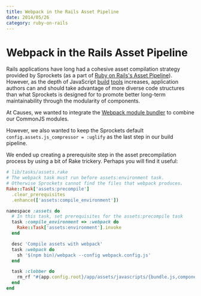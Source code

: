 ```yaml
---
title: Webpack in the Rails Asset Pipeline
date: 2014/05/26
category: ruby-on-rails
---
```


Webpack in the Rails Asset Pipeline
==========

Rails applications have long had a cohesive asset compilation strategy provided
by Sprockets (as a part of [Ruby on Rails's Asset Pipeline][assetpipeline]).
However, as the depth of JavaScript [build][requirejs] [tools][grunt] increases,
application authors can and should take advantage of more diverse code
structures than what Sprockets is designed for to promote better long-term
maintainability through the modularity of components.

At Causes, we wanted to integrate the [Webpack module bundler][webpack] to
combine our CommonJS modules.

However, we also wanted to keep the Sprockets default
`config.assets.js_compressor = :uglify` as the last step in our build pipeline.

We ended up creating a prerequisite step in the asset precompilation process by
using a bit of Rake trickery. Perhaps you will find it useful:

~~~ ruby
# lib/tasks/assets.rake
# The webpack task must run before assets:environment task.
# Otherwise Sprockets cannot find the files that webpack produces.
Rake::Task['assets:precompile']
  .clear_prerequisites
  .enhance(['assets:compile_environment'])

namespace :assets do
  # In this task, set prerequisites for the assets:precompile task
  task :compile_environment => :webpack do
    Rake::Task['assets:environment'].invoke
  end

  desc 'Compile assets with webpack'
  task :webpack do
    sh '$(npm bin)/webpack --config webpack.config.js'
  end

  task :clobber do
    rm_rf "#{app.config.root}/app/assets/javascripts/{bundle.js,components.js}"
  end
end
~~~

[grunt]: https://github.com/gruntjs/grunt
[requirejs]: https://github.com/jrburke/requirejs
[assetpipeline]: http://guides.rubyonrails.org/asset_pipeline.html
[webpack]: https://github.com/webpack/webpack
